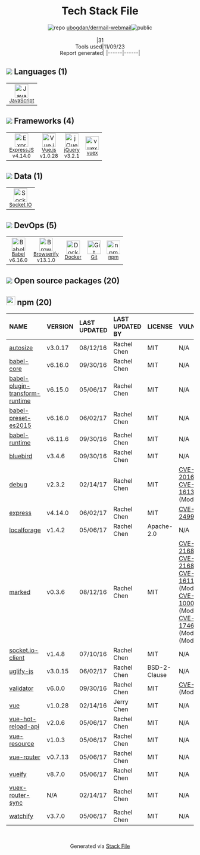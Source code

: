 <!--
--- Readme.md Snippet without images Start ---
## Tech Stack
ubogdan/dermail-webmail is built on the following main stack:
- [Browserify](http://browserify.org/) – Front End Package Manager
- [jQuery](http://jquery.com/) – Javascript UI Libraries
- [Socket.IO](http://socket.io/) – Realtime Backend / API
- [ExpressJS](http://expressjs.com/) – Microframeworks (Backend)
- [JavaScript](https://developer.mozilla.org/en-US/docs/Web/JavaScript) – Languages
- [Babel](http://babeljs.io/) – JavaScript Compilers
- [Vue.js](http://vuejs.org/) – Javascript UI Libraries
- [vuex](https://vuex.vuejs.org) – State Management Library
- [Docker](https://www.docker.com/) – Virtual Machine Platforms & Containers

Full tech stack [here](/techstack.md)
--- Readme.md Snippet without images End ---

--- Readme.md Snippet with images Start ---
## Tech Stack
ubogdan/dermail-webmail is built on the following main stack:
- <img width='25' height='25' src='https://img.stackshare.io/service/849/9esmqty2.png' alt='Browserify'/> [Browserify](http://browserify.org/) – Front End Package Manager
- <img width='25' height='25' src='https://img.stackshare.io/service/1021/lxEKmMnB_400x400.jpg' alt='jQuery'/> [jQuery](http://jquery.com/) – Javascript UI Libraries
- <img width='25' height='25' src='https://img.stackshare.io/service/1161/vI0ZZlhZ_400x400.png' alt='Socket.IO'/> [Socket.IO](http://socket.io/) – Realtime Backend / API
- <img width='25' height='25' src='https://img.stackshare.io/service/1163/hashtag.png' alt='ExpressJS'/> [ExpressJS](http://expressjs.com/) – Microframeworks (Backend)
- <img width='25' height='25' src='https://img.stackshare.io/service/1209/javascript.jpeg' alt='JavaScript'/> [JavaScript](https://developer.mozilla.org/en-US/docs/Web/JavaScript) – Languages
- <img width='25' height='25' src='https://img.stackshare.io/service/2739/-1wfGjNw.png' alt='Babel'/> [Babel](http://babeljs.io/) – JavaScript Compilers
- <img width='25' height='25' src='https://img.stackshare.io/service/3837/paeckCWC.png' alt='Vue.js'/> [Vue.js](http://vuejs.org/) – Javascript UI Libraries
- <img width='25' height='25' src='https://img.stackshare.io/service/6705/6128107.png' alt='vuex'/> [vuex](https://vuex.vuejs.org) – State Management Library
- <img width='25' height='25' src='https://img.stackshare.io/service/586/n4u37v9t_400x400.png' alt='Docker'/> [Docker](https://www.docker.com/) – Virtual Machine Platforms & Containers

Full tech stack [here](/techstack.md)
--- Readme.md Snippet with images End ---
-->
<div align="center">

# Tech Stack File
![](https://img.stackshare.io/repo.svg "repo") [ubogdan/dermail-webmail](https://github.com/ubogdan/dermail-webmail)![](https://img.stackshare.io/public_badge.svg "public")
<br/><br/>
|31<br/>Tools used|11/09/23 <br/>Report generated|
|------|------|
</div>

## <img src='https://img.stackshare.io/languages.svg'/> Languages (1)
<table><tr>
  <td align='center'>
  <img width='36' height='36' src='https://img.stackshare.io/service/1209/javascript.jpeg' alt='JavaScript'>
  <br>
  <sub><a href="https://developer.mozilla.org/en-US/docs/Web/JavaScript">JavaScript</a></sub>
  <br>
  <sub></sub>
</td>

</tr>
</table>

## <img src='https://img.stackshare.io/frameworks.svg'/> Frameworks (4)
<table><tr>
  <td align='center'>
  <img width='36' height='36' src='https://img.stackshare.io/service/1163/hashtag.png' alt='ExpressJS'>
  <br>
  <sub><a href="http://expressjs.com/">ExpressJS</a></sub>
  <br>
  <sub>v4.14.0</sub>
</td>

<td align='center'>
  <img width='36' height='36' src='https://img.stackshare.io/service/3837/paeckCWC.png' alt='Vue.js'>
  <br>
  <sub><a href="http://vuejs.org/">Vue.js</a></sub>
  <br>
  <sub>v1.0.28</sub>
</td>

<td align='center'>
  <img width='36' height='36' src='https://img.stackshare.io/service/1021/lxEKmMnB_400x400.jpg' alt='jQuery'>
  <br>
  <sub><a href="http://jquery.com/">jQuery</a></sub>
  <br>
  <sub>v3.2.1</sub>
</td>

<td align='center'>
  <img width='36' height='36' src='https://img.stackshare.io/service/6705/6128107.png' alt='vuex'>
  <br>
  <sub><a href="https://vuex.vuejs.org">vuex</a></sub>
  <br>
  <sub></sub>
</td>

</tr>
</table>

## <img src='https://img.stackshare.io/databases.svg'/> Data (1)
<table><tr>
  <td align='center'>
  <img width='36' height='36' src='https://img.stackshare.io/service/1161/vI0ZZlhZ_400x400.png' alt='Socket.IO'>
  <br>
  <sub><a href="http://socket.io/">Socket.IO</a></sub>
  <br>
  <sub></sub>
</td>

</tr>
</table>

## <img src='https://img.stackshare.io/devops.svg'/> DevOps (5)
<table><tr>
  <td align='center'>
  <img width='36' height='36' src='https://img.stackshare.io/service/2739/-1wfGjNw.png' alt='Babel'>
  <br>
  <sub><a href="http://babeljs.io/">Babel</a></sub>
  <br>
  <sub>v6.16.0</sub>
</td>

<td align='center'>
  <img width='36' height='36' src='https://img.stackshare.io/service/849/9esmqty2.png' alt='Browserify'>
  <br>
  <sub><a href="http://browserify.org/">Browserify</a></sub>
  <br>
  <sub>v13.1.0</sub>
</td>

<td align='center'>
  <img width='36' height='36' src='https://img.stackshare.io/service/586/n4u37v9t_400x400.png' alt='Docker'>
  <br>
  <sub><a href="https://www.docker.com/">Docker</a></sub>
  <br>
  <sub></sub>
</td>

<td align='center'>
  <img width='36' height='36' src='https://img.stackshare.io/service/1046/git.png' alt='Git'>
  <br>
  <sub><a href="http://git-scm.com/">Git</a></sub>
  <br>
  <sub></sub>
</td>

<td align='center'>
  <img width='36' height='36' src='https://img.stackshare.io/service/1120/lejvzrnlpb308aftn31u.png' alt='npm'>
  <br>
  <sub><a href="https://www.npmjs.com/">npm</a></sub>
  <br>
  <sub></sub>
</td>

</tr>
</table>


## <img src='https://img.stackshare.io/group.svg' /> Open source packages (20)</h2>

## <img width='24' height='24' src='https://img.stackshare.io/service/1120/lejvzrnlpb308aftn31u.png'/> npm (20)

|NAME|VERSION|LAST UPDATED|LAST UPDATED BY|LICENSE|VULNERABILITIES|
|:------|:------|:------|:------|:------|:------|
|[autosize](https://www.npmjs.com/autosize)|v3.0.17|08/12/16|Rachel Chen |MIT|N/A|
|[babel-core](https://www.npmjs.com/babel-core)|v6.16.0|09/30/16|Rachel Chen |MIT|N/A|
|[babel-plugin-transform-runtime](https://www.npmjs.com/babel-plugin-transform-runtime)|v6.15.0|05/06/17|Rachel Chen |MIT|N/A|
|[babel-preset-es2015](https://www.npmjs.com/babel-preset-es2015)|v6.16.0|06/02/17|Rachel Chen |MIT|N/A|
|[babel-runtime](https://www.npmjs.com/babel-runtime)|v6.11.6|09/30/16|Rachel Chen |MIT|N/A|
|[bluebird](https://www.npmjs.com/bluebird)|v3.4.6|09/30/16|Rachel Chen |MIT|N/A|
|[debug](https://www.npmjs.com/debug)|v2.3.2|02/14/17|Rachel Chen |MIT|[CVE-2017-20165](https://github.com/advisories/GHSA-9vvw-cc9w-f27h) (High)<br/>[CVE-2017-16137](https://github.com/advisories/GHSA-gxpj-cx7g-858c) (Moderate)|
|[express](https://www.npmjs.com/express)|v4.14.0|06/02/17|Rachel Chen |MIT|[CVE-2022-24999](https://github.com/advisories/GHSA-hrpp-h998-j3pp) (High)|
|[localforage](https://www.npmjs.com/localforage)|v1.4.2|05/06/17|Rachel Chen |Apache-2.0|N/A|
|[marked](https://www.npmjs.com/marked)|v0.3.6|08/12/16|Rachel Chen |MIT|[CVE-2022-21680](https://github.com/advisories/GHSA-rrrm-qjm4-v8hf) (High)<br/>[CVE-2022-21681](https://github.com/advisories/GHSA-5v2h-r2cx-5xgj) (High)<br/>[CVE-2017-16114](https://github.com/advisories/GHSA-x5pg-88wf-qq4p) (High)<br/>[](https://github.com/advisories/GHSA-wjmf-58vc-xqjr) (Moderate)<br/>[CVE-2017-1000427](https://github.com/advisories/GHSA-7px7-7xjx-hxm8) (Moderate)<br/>[CVE-2017-17461](https://github.com/advisories/GHSA-crmx-v835-hcp4) (Moderate)<br/>[](https://github.com/advisories/GHSA-8wp3-cp9v-44fm) (Moderate)|
|[socket.io-client](https://www.npmjs.com/socket.io-client)|v1.4.8|07/10/16|Rachel Chen |MIT|N/A|
|[uglify-js](https://www.npmjs.com/uglify-js)|v3.0.15|06/02/17|Rachel Chen |BSD-2-Clause|N/A|
|[validator](https://www.npmjs.com/validator)|v6.0.0|09/30/16|Rachel Chen |MIT|[CVE-2021-3765](https://github.com/advisories/GHSA-qgmg-gppg-76g5) (Moderate)|
|[vue](https://www.npmjs.com/vue)|v1.0.28|02/14/16|Jerry Chen |MIT|N/A|
|[vue-hot-reload-api](https://www.npmjs.com/vue-hot-reload-api)|v2.0.6|05/06/17|Rachel Chen |MIT|N/A|
|[vue-resource](https://www.npmjs.com/vue-resource)|v1.0.3|05/06/17|Rachel Chen |MIT|N/A|
|[vue-router](https://www.npmjs.com/vue-router)|v0.7.13|05/06/17|Rachel Chen |MIT|N/A|
|[vueify](https://www.npmjs.com/vueify)|v8.7.0|05/06/17|Rachel Chen |MIT|N/A|
|[vuex-router-sync](https://www.npmjs.com/vuex-router-sync)|N/A|02/14/17|Rachel Chen |MIT|N/A|
|[watchify](https://www.npmjs.com/watchify)|v3.7.0|05/06/17|Rachel Chen |MIT|N/A|

<br/>
<div align='center'>

Generated via [Stack File](https://github.com/apps/stack-file)
